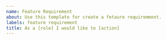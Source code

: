 ```yaml
---
name: Feature Requirement
about: Use this template for create a fetaure requiremment.
labels: feature requirement
title: As a [role] I would like to [action] 
---
```


